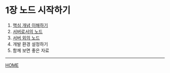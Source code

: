 # 1장 노드 시작하기

1. [핵심 개념 이해하기](./01.md)
2. [서버로서의 노드](./02.md)
3. [서버 외의 노드](./03.md)
4. 개발 환경 설정하기
5. 함께 보면 좋은 자료

-----
[HOME](../../README.md)
